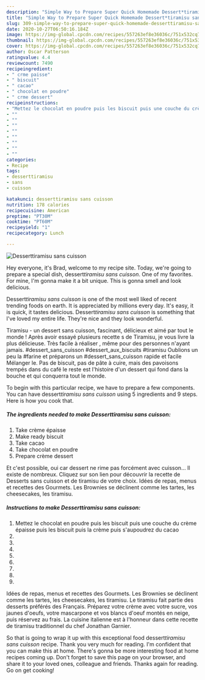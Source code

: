 ```yaml
---
description: "Simple Way to Prepare Super Quick Homemade Dessert*tiramisu sans cuisson*"
title: "Simple Way to Prepare Super Quick Homemade Dessert*tiramisu sans cuisson*"
slug: 309-simple-way-to-prepare-super-quick-homemade-desserttiramisu-sans-cuisson
date: 2020-10-27T06:50:16.184Z
image: https://img-global.cpcdn.com/recipes/557263ef8e36036c/751x532cq70/desserttiramisu-sans-cuisson-photo-principale-de-la-recette.jpg
thumbnail: https://img-global.cpcdn.com/recipes/557263ef8e36036c/751x532cq70/desserttiramisu-sans-cuisson-photo-principale-de-la-recette.jpg
cover: https://img-global.cpcdn.com/recipes/557263ef8e36036c/751x532cq70/desserttiramisu-sans-cuisson-photo-principale-de-la-recette.jpg
author: Oscar Patterson
ratingvalue: 4.4
reviewcount: 7490
recipeingredient:
- " crme paisse"
- " biscuit"
- " cacao"
- " chocolat en poudre"
- " crme dessert"
recipeinstructions:
- "Mettez le chocolat en poudre puis les biscuit puis une couche du crème épaisse puis les biscuit puis la crème puis s&#39;aupoudrez du cacao"
- ""
- ""
- ""
- ""
- ""
- ""
- ""
- ""
categories:
- Recipe
tags:
- desserttiramisu
- sans
- cuisson

katakunci: desserttiramisu sans cuisson 
nutrition: 178 calories
recipecuisine: American
preptime: "PT30M"
cooktime: "PT60M"
recipeyield: "1"
recipecategory: Lunch

---
```



![Dessert*tiramisu sans cuisson*](https://img-global.cpcdn.com/recipes/557263ef8e36036c/751x532cq70/desserttiramisu-sans-cuisson-photo-principale-de-la-recette.jpg)

Hey everyone, it's Brad, welcome to my recipe site. Today, we're going to prepare a special dish, dessert*tiramisu sans cuisson*. One of my favorites. For mine, I'm gonna make it a bit unique. This is gonna smell and look delicious.

Dessert*tiramisu sans cuisson* is one of the most well liked of recent trending foods on earth. It is appreciated by millions every day. It's easy, it is quick, it tastes delicious. Dessert*tiramisu sans cuisson* is something that I've loved my entire life. They're nice and they look wonderful.

Tiramisu - un dessert sans cuisson, fascinant, délicieux et aimé par tout le monde ! Après avoir essayé plusieurs recette s de Tiramisu, je vous livre la plus délicieuse. Très facile à réaliser , même pour des personnes n&#39;ayant jamais. #dessert_sans_cuisson #dessert_aux_biscuits #tiramisu Oublions un peu la #farine et préparons un #dessert_sans_cuisson rapide et facile Mélanger le. Pas de biscuit, pas de pâte à cuire, mais des pavoisons trempés dans du café le reste est l&#39;histoire d&#39;un dessert qui fond dans la bouche et qui conquerra tout le monde.


To begin with this particular recipe, we have to prepare a few components. You can have dessert*tiramisu sans cuisson* using 5 ingredients and 9 steps. Here is how you cook that.

<!--inarticleads1-->

##### The ingredients needed to make Dessert*tiramisu sans cuisson*:

1. Take  crème épaisse
1. Make ready  biscuit
1. Take  cacao
1. Take  chocolat en poudre
1. Prepare  crème dessert


Et c&#39;est possible, oui car dessert ne rime pas forcément avec cuisson… Il existe de nombreux. Cliquez sur son lien pour découvrir la recette de Desserts sans cuisson et de tiramisu de votre choix. Idées de repas, menus et recettes des Gourmets. Les Brownies se déclinent comme les tartes, les cheesecakes, les tiramisu. 

<!--inarticleads2-->

##### Instructions to make Dessert*tiramisu sans cuisson*:

1. Mettez le chocolat en poudre puis les biscuit puis une couche du crème épaisse puis les biscuit puis la crème puis s&#39;aupoudrez du cacao
1. 
1. 
1. 
1. 
1. 
1. 
1. 
1. 


Idées de repas, menus et recettes des Gourmets. Les Brownies se déclinent comme les tartes, les cheesecakes, les tiramisu. Le tiramisu fait partie des desserts préférés des Français. Préparez votre crème avec votre sucre, vos jaunes d&#39;oeufs, votre mascarpone et vos blancs d&#39;oeuf montés en neige, puis réservez au frais. La cuisine italienne est à l&#39;honneur dans cette recette de tiramisu traditionnel du chef Jonathan Garnier. 

So that is going to wrap it up with this exceptional food dessert*tiramisu sans cuisson* recipe. Thank you very much for reading. I'm confident that you can make this at home. There's gonna be more interesting food at home recipes coming up. Don't forget to save this page on your browser, and share it to your loved ones, colleague and friends. Thanks again for reading. Go on get cooking!
